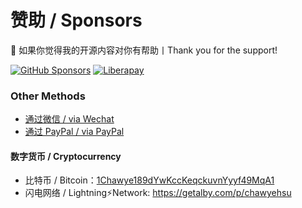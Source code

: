 # 赞助 / Sponsors

💖 如果你觉得我的开源内容对你有帮助丨Thank you for the support!

[![GitHub Sponsors](https://img.shields.io/github/sponsors/chawyehsu?label=GitHub%20Sponsors&logo=GitHub%20Sponsors&style=flat-square)](https://github.com/sponsors/chawyehsu) [![Liberapay](https://img.shields.io/liberapay/patrons/chawyehsu.svg?label=Liberapay%20Sponsors&logo=liberapay&style=flat-square)](https://liberapay.com/chawyehsu) 

### Other Methods

- [通过微信 / via Wechat](wechat.jpg)
- [通过 PayPal / via PayPal](https://paypal.me/suchuyi)

#### 数字货币 / Cryptocurrency

- 比特币 / Bitcoin：[1Chawye189dYwKccKeqckuvnYyyf49MqA1](https://www.blockchain.com/btc/address/1Chawye189dYwKccKeqckuvnYyyf49MqA1)
- 闪电网络 / Lightning⚡️Network: https://getalby.com/p/chawyehsu
